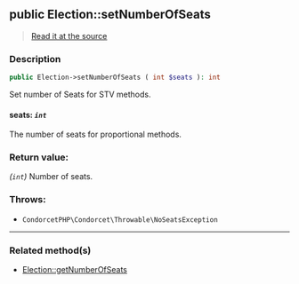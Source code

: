 ## public Election::setNumberOfSeats

> [Read it at the source](https://github.com/julien-boudry/Condorcet/blob/master/src/Election.php#L383)

### Description    

```php
public Election->setNumberOfSeats ( int $seats ): int
```

Set number of Seats for STV methods.
    

#### **seats:** *`int`*   
The number of seats for proportional methods.    


### Return value:   

*(`int`)* Number of seats.



### Throws:   

* ```CondorcetPHP\Condorcet\Throwable\NoSeatsException```

---------------------------------------

### Related method(s)      

* [Election::getNumberOfSeats](/Docs/ApiReferences/Election%20Class/public%20Election--getNumberOfSeats.md)    
